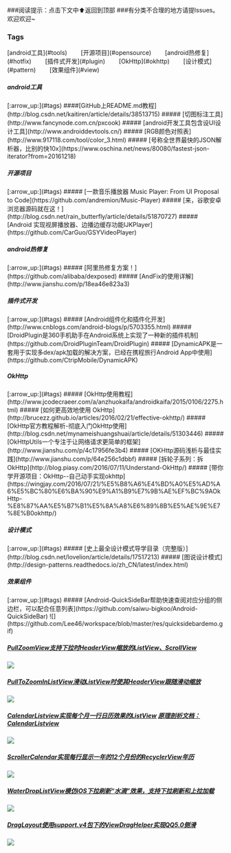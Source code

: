###阅读提示：点击下文中:arrow_up:返回到顶部
###有分类不合理的地方请提Issues。欢迎欢迎~

<h3 id='tags'>Tags</h3>
[android工具](#tools)&emsp;&emsp;
[开源项目](#opensource)&emsp;&emsp;
[android热修复](#hotfix)&emsp;&emsp;
[插件式开发](#plugin)&emsp;&emsp;
[OkHttp](#okhttp)&emsp;&emsp;
[设计模式](#pattern)&emsp;&emsp;
[效果组件](#view)&emsp;&emsp;


<h5 id='tools'>android工具</h5>[:arrow_up:](#tags)
####[GitHub上README.md教程](http://blog.csdn.net/kaitiren/article/details/38513715)
##### [切图标注工具](http://www.fancynode.com.cn/pxcook)
##### [android开发工具包含设UI设计工具](http://www.androiddevtools.cn/)
##### [RGB颜色对照表](http://www.917118.com/tool/color_3.html)
##### [号称全世界最快的JSON解析器，比别的快10x](https://www.oschina.net/news/80080/fastest-json-iterator?from=20161218)

<h5 id='opensource'>开源项目</h5>[:arrow_up:](#tags)
##### [一款音乐播放器 Music Player: From UI Proposal to Code](https://github.com/andremion/Music-Player)
##### [来，谷歌安卓浏览器源码就在这！](http://blog.csdn.net/rain_butterfly/article/details/51870727)
##### [Android 实现视屏播放器、边播边缓存功能IJKPlayer](https://github.com/CarGuo/GSYVideoPlayer)

<h5 id='hotfix'>android热修复</h5>[:arrow_up:](#tags)
##### [阿里热修复方案！](https://github.com/alibaba/dexposed)
##### [AndFix的使用详解](http://www.jianshu.com/p/18ea46e823a3)

<h5 id='plugin'>插件式开发</h5>[:arrow_up:](#tags)
##### [Android组件化和插件化开发](http://www.cnblogs.com/android-blogs/p/5703355.html)
##### [DroidPlugin是360手机助手在Android系统上实现了一种新的插件机制](https://github.com/DroidPluginTeam/DroidPlugin)
##### [DynamicAPK是一套用于实现多dex/apk加载的解决方案，已经在携程旅行Android App中使用](https://github.com/CtripMobile/DynamicAPK)

<h5 id='okhttp'>OkHttp</h5>[:arrow_up:](#tags)
##### [OkHttp使用教程](http://www.jcodecraeer.com/a/anzhuokaifa/androidkaifa/2015/0106/2275.html)
##### [如何更高效地使用 OkHttp](http://brucezz.github.io/articles/2016/02/21/effective-okhttp/)
##### [OkHttp官方教程解析-彻底入门OkHttp使用](http://blog.csdn.net/mynameishuangshuai/article/details/51303446)
##### [OkHttpUtils一个专注于让网络请求更简单的框架](http://www.jianshu.com/p/4c17956fe3b4)
##### [OKHttp源码浅析与最佳实践](http://www.jianshu.com/p/64e256c1dbbf)
##### [拆轮子系列：拆 OkHttp](http://blog.piasy.com/2016/07/11/Understand-OkHttp/)
##### [带你学开源项目：OkHttp--自己动手实现okhttp](https://wingjay.com/2016/07/21/%E5%B8%A6%E4%BD%A0%E5%AD%A6%E5%BC%80%E6%BA%90%E9%A1%B9%E7%9B%AE%EF%BC%9AOkHttp-%E8%87%AA%E5%B7%B1%E5%8A%A8%E6%89%8B%E5%AE%9E%E7%8E%B0okhttp/)

<h5 id='pattern'>设计模式</h5>[:arrow_up:](#tags)
##### [史上最全设计模式导学目录（完整版）](http://blog.csdn.net/lovelion/article/details/17517213)
##### [图说设计模式](http://design-patterns.readthedocs.io/zh_CN/latest/index.html)

<h5 id='view'>效果组件</h5>[:arrow_up:](#tags)
##### [Android-QuickSideBar帮助快速查阅对应分组的侧边栏，可以配合任意列表](https://github.com/saiwu-bigkoo/Android-QuickSideBar)
![](https://github.com/Lee46/workspace/blob/master/res/quicksidebardemo.gif) 

##### [PullZoomView支持下拉时HeaderView缩放的ListView、ScrollView](https://github.com/Frank-Zhu/PullZoomView)
![](https://github.com/Lee46/workspace/blob/master/res/pull-to-zoom.gif) 

##### [PullToZoomInListView滑动ListView时使其HeaderView跟随滑动缩放](https://github.com/matrixxun/PullToZoomInListView)
![](https://github.com/Lee46/workspace/blob/master/res/PullToZoomInListView.gif)  

##### [CalendarListview实现每个月一行日历效果的ListView](https://github.com/traex/CalendarListview)    [原理剖析文档：CalendarListview](http://a.codekk.com/detail/Android/Rogary/CalendarListView%20%E6%BA%90%E7%A0%81%E8%A7%A3%E6%9E%90)
![](https://github.com/Lee46/workspace/blob/master/res/demo.gif)  

##### [ScrollerCalendar实现每行显示一年的12个月份的RecyclerView年历](https://github.com/guanchao/ScrollerCalendar)
![](https://github.com/Lee46/workspace/blob/master/res/sample2.gif)  

##### [WaterDropListView模仿iOS下拉刷新“水滴”效果，支持下拉刷新和上拉加载](https://github.com/THEONE10211024/WaterDropListView)
![](https://github.com/Lee46/workspace/blob/master/res/drop.gif)  

##### [DragLayout使用support.v4包下的ViewDragHelper实现QQ5.0侧滑](https://github.com/BlueMor/DragLayout)
![](https://github.com/Lee46/workspace/blob/master/res/123.gif)  